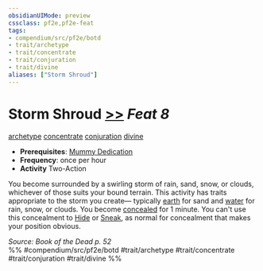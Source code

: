 ```yaml
---
obsidianUIMode: preview
cssclass: pf2e,pf2e-feat
tags:
- compendium/src/pf2e/botd
- trait/archetype
- trait/concentrate
- trait/conjuration
- trait/divine
aliases: ["Storm Shroud"]
---
```

# Storm Shroud  [>>](/rules/core-rulebook/chapter-9-playing-the-game.md#Actions "Two-Action") *Feat 8*  
[archetype](/rules/traits/archetype.md)  [concentrate](/rules/traits/concentrate.md)  [conjuration](/rules/traits/conjuration.md)  [divine](/rules/traits/divine.md)  

- **Prerequisites**: [Mummy Dedication](/compendium/feats/mummy-dedication-botd.md)
- **Frequency**: once per hour
- **Activity** Two-Action

You become surrounded by a swirling storm of rain, sand, snow, or clouds, whichever of those suits your bound terrain. This activity has traits appropriate to the storm you create— typically [earth](/rules/traits/earth.md) for sand and [water](/rules/traits/water.md) for rain, snow, or clouds. You become [concealed](/rules/conditions.md#Concealed) for 1 minute. You can't use this concealment to [Hide](/rules/actions/hide.md) or [Sneak](/rules/actions/sneak.md), as normal for concealment that makes your position obvious.

*Source: Book of the Dead p. 52*  
%% #compendium/src/pf2e/botd #trait/archetype #trait/concentrate #trait/conjuration #trait/divine %%